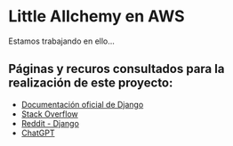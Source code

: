 # Little AIlchemy en AWS
Estamos trabajando en ello...

## Páginas y recuros consultados para la realización de este proyecto:

- [Documentación oficial de Django](https://docs.djangoproject.com/)
- [Stack Overflow](https://stackoverflow.com/)
- [Reddit - Django](https://www.reddit.com/r/django/)
- [ChatGPT](https://chat.openai.com/)

